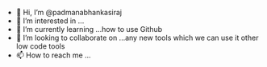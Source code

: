 - 👋 Hi, I’m @padmanabhankasiraj
- 👀 I’m interested in ...
- 🌱 I’m currently learning ...how to use Github
- 💞️ I’m looking to collaborate on ...any new tools which we can use it other low code tools
- 📫 How to reach me ...

<!---
padmanabhankasiraj/padmanabhankasiraj is a ✨ special ✨ repository because its `README.md` (this file) appears on your GitHub profile.
You can click the Preview link to take a look at your changes.
--->
